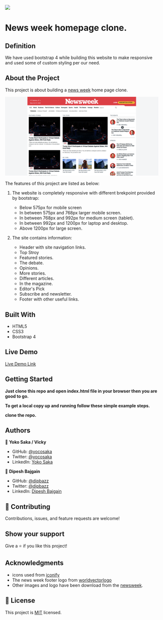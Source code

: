 ![](https://img.shields.io/badge/Microverse-blueviolet)

# News week homepage clone.

## Definition

We have used bootstrap 4 while building this website to make responsive and used some of custom styling per our need.

## About the Project

This project is about building a [news week](https://www.newsweek.com/) home page clone.

![screenshot](./assets/images/app_screenshot.png)

The features of this project are listed as below:
1. The website is completely responsive with different brekpoint provided by bootstrap:
    - Below 575px for mobile screen
    - In between 575px and 768px larger mobile screen.
    - In between 768px and 992px for medium screen (tablet).
    - In between 992px and 1200px for laptop and desktop.
    - Above 1200px for large screen.

2. The site contains information:
    - Header with site navigation links.
    - Top Stroy
    - Featured stories.
    - The debate.
    - Opinions.
    - More stories.
    - Different articles.
    - In the magazine.
    - Editor's Pick
    - Subscribe and newsletter.
    - Footer with other useful links.

## Built With

- HTML5
- CSS3
- Bootstrap 4

## Live Demo

[Live Demo Link](https://yocosaka.github.io/newsweek-clone/)


## Getting Started

**Just clone this repo and open index.html file in your browser then you are good to go.**


**To get a local copy up and running follow these simple example steps.**

**clone the repo.**


## Authors

👤 **Yoko Saka / Vicky**

- GitHub: [@yocosaka](https://github.com/yocosaka)
- Twitter: [@yocosaka](https://twitter.com/yocosaka)
- LinkedIn: [Yoko Saka](https://www.linkedin.com/in/yokosaka)

👤 **Dipesh Bajgain**

- GitHub: [@dipbazz](https://github.com/dipbazz)
- Twitter: [@dipbazz](https://twitter.com/dipbazz)
- LinkedIn: [Dipesh Bajgain](https://www.linkedin.com/in/dipbazz/)

## 🤝 Contributing

Contributions, issues, and feature requests are welcome!

## Show your support

Give a ⭐️ if you like this project!

## Acknowledgments

- icons used from [iconify](https://iconify.design/)
- The news week footer logo from [worldvectorlogo](https://worldvectorlogo.com/ja/logo/newsweek)
- Other images and logo have been download from the [newsweek](https://www.newsweek.com/).

## 📝 License

This project is [MIT](./LICENSE) licensed.
